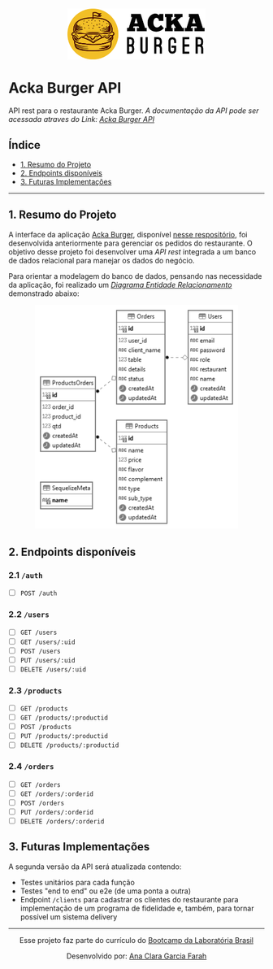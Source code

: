 <h1 align="center">
  <img align="center" src="./images/titulo.png" height="100px">
</h1>

# Acka Burger API

API rest para o restaurante Acka Burger.
_A documentação da API pode ser acessada atraves do Link: [Acka Burger API](https://ackaburger-api.herokuapp.com/api-doc/)_

## Índice

- [1. Resumo do Projeto](#1-resumo)
- [2. Endpoints disponíveis](#2-endpoints)
- [3. Futuras Implementações](#3-implementacoesfuturas)

---

## 1. Resumo do Projeto

A interface da aplicação [Acka Burger](https://acka-burger.vercel.app/), disponível [nesse respositório](https://github.com/anaclara-gf/SAP005-burger-queen), foi desenvolvida anteriormente para gerenciar os pedidos do restaurante. O objetivo desse projeto foi desenvolver uma _API rest_ integrada a um banco de dados relacional para manejar os dados do negócio.

Para orientar a modelagem do banco de dados, pensando nas necessidade da aplicação, foi realizado um [_Diagrama Entidade Relacionamento_](https://medium.com/@mauriciogeneroso/banco-de-dados-diagrama-entidade-x-relacionamento-der-5ce497d930db) demonstrado abaixo:

<p align="center">
<img src="./images/metadata-ackaburger.png" width="400" >
</p>

## 2. Endpoints disponíveis

### 2.1 `/auth`

* [ ] `POST /auth`

### 2.2 `/users`

* [ ] `GET /users`
* [ ] `GET /users/:uid`
* [ ] `POST /users`
* [ ] `PUT /users/:uid`
* [ ] `DELETE /users/:uid`

### 2.3 `/products`

* [ ] `GET /products`
* [ ] `GET /products/:productid`
* [ ] `POST /products`
* [ ] `PUT /products/:productid`
* [ ] `DELETE /products/:productid`

### 2.4 `/orders`

* [ ] `GET /orders`
* [ ] `GET /orders/:orderid`
* [ ] `POST /orders`
* [ ] `PUT /orders/:orderid`
* [ ] `DELETE /orders/:orderid`

## 3. Futuras Implementações

A segunda versão da API será atualizada contendo:

- Testes unitários para cada função
- Testes "end to end" ou e2e (de uma ponta a outra)
- Endpoint `/clients` para cadastrar os clientes do restaurante para implementação de um programa de fidelidade e, também, para tornar possível um sistema delivery

---

<p align="center">
Esse projeto faz parte do currículo do <a href="https://www.laboratoria.la/br">Bootcamp da Laboratória Brasil</a>
</p>

<p align="center">
Desenvolvido por: <a href="https://github.com/anaclara-gf">Ana Clara Garcia Farah</a>
<p/>